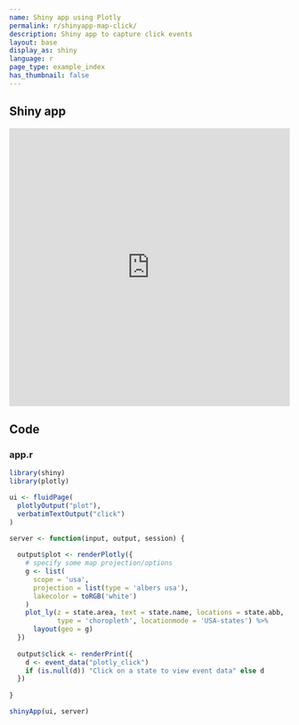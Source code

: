 ```yaml
---
name: Shiny app using Plotly
permalink: r/shinyapp-map-click/
description: Shiny app to capture click events
layout: base
display_as: shiny
language: r
page_type: example_index
has_thumbnail: false
---
```

## Shiny app

<iframe src="https://plotly.shinyapps.io/Map-Click/" width="100%" height= "500" scrolling="no" seamless="seamless" style="border: none"></iframe>

## Code
### app.r

```r
library(shiny)
library(plotly)

ui <- fluidPage(
  plotlyOutput("plot"),
  verbatimTextOutput("click")
)

server <- function(input, output, session) {
  
  output$plot <- renderPlotly({
    # specify some map projection/options
    g <- list(
      scope = 'usa',
      projection = list(type = 'albers usa'),
      lakecolor = toRGB('white')
    )
    plot_ly(z = state.area, text = state.name, locations = state.abb,
            type = 'choropleth', locationmode = 'USA-states') %>%
      layout(geo = g)
  })
  
  output$click <- renderPrint({
    d <- event_data("plotly_click")
    if (is.null(d)) "Click on a state to view event data" else d
  })
  
}

shinyApp(ui, server)
```

